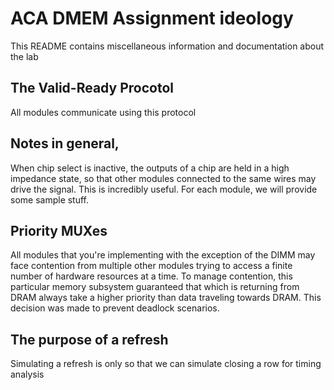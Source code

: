 # ACA DMEM Assignment ideology

This README contains miscellaneous information and documentation about
the lab

## The Valid-Ready Procotol

All modules communicate using this protocol

## Notes in general,

When chip select is inactive, the outputs of a chip are held in a high impedance state, so that other modules connected to the same wires may drive the signal. This is incredibly useful. For each module, we will provide some sample stuff.

## Priority MUXes

All modules that you're implementing with the exception of the DIMM may
face contention from multiple other modules trying to access a finite
number of hardware resources at a time. To manage contention, this particular memory subsystem guaranteed that which is returning from DRAM always take a higher priority than data traveling towards DRAM. This decision was made to prevent deadlock scenarios.

## The purpose of a refresh
Simulating a refresh is only so that we can simulate closing a row for timing analysis
